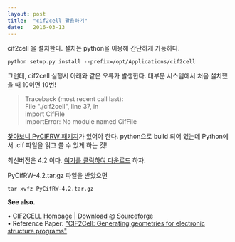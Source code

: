 ```yaml
---
layout: post
title:  "cif2cell 활용하기"
date:   2016-03-13
---
```



cif2cell 을 설치한다. 설치는 python을 이용해 간단하게 가능하다. 

`python setup.py install --prefix=/opt/Applications/cif2cell`

그런데, cif2cell 실행시 아래와 같은 오류가 발생한다. 대부분 시스템에서 처음 설치했을 때 10이면 10번!


>Traceback (most recent call last):  
    File "./cif2cell", line 37, in <module>  
    import CifFile  
ImportError: No module named CifFile  


[찾아보니 PyCIFRW 패키지](https://sourceforge.net/p/cif2cell/discussion/1255325/thread/85f4307a/)가 있어야 한다. python으로 build 되어 있는데 Python에서 .cif 파일을 읽고 쓸 수 있게 하는 것!


최신버전은 4.2 이다. [여기를 클릭하여 다운로드](https://pypi.python.org/pypi/PyCifRW/4.2) 하자.

PyCifRW-4.2.tar.gz 파일을 받았으면

`tar xvfz PyCifRW-4.2.tar.gz`

  
  
  
  
**See also.**

• [CIF2CELL Hompage](http://www.iucr.org/resources/other-directories/software/cif2cell)   |   [Download @ Sourceforge](https://sourceforge.net/projects/cif2cell/)  
• Reference Paper: ["CIF2Cell: Generating geometries for electronic 
structure programs"](http://www.sciencedirect.com/science/article/pii/S0010465511000336)